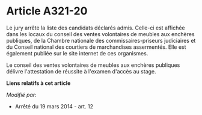 # Article A321-20

Le jury arrête la liste des candidats déclarés admis. Celle-ci est affichée dans les locaux du conseil des ventes volontaires
de meubles aux enchères publiques, de la Chambre nationale des commissaires-priseurs judiciaires et du Conseil national des
courtiers de marchandises assermentés. Elle est également publiée sur le site internet de ces organismes.

Le conseil des ventes volontaires de meubles aux enchères publiques délivre l'attestation de réussite à l'examen d'accès au
stage.

**Liens relatifs à cet article**

_Modifié par_:

  - Arrêté du 19 mars 2014 - art. 12
